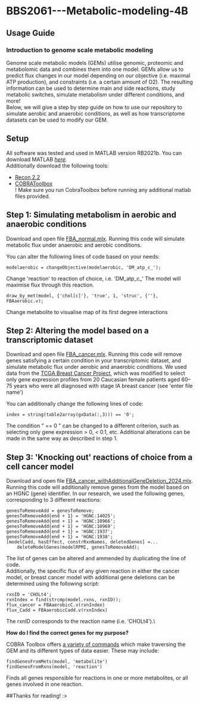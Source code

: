 # BBS2061---Metabolic-modeling-4B

## Usage Guide

### Introduction to genome scale metabolic modeling
Genome scale metabolic models (GEMs) utilise genomic, proteomic and metabolomic data and combines them into one model.
GEMs allow us to predict flux changes in our model depending on our objective (i.e. maximal ATP production), and constraints (i.e. a certain amount of O2).
The resulting information can be used to determine main and side reactions, study metabolic switches, simulate metabolism under different conditions, and more!\
Below, we will give a step by step guide on how to use our repository to simulate aerobic and anaerobic conditions, as well as how transcriptome datasets can be used to modify our GEM. 

## Setup

All software was tested and used in MATLAB version RB2021b. You can download MATLAB _[here](https://matlab.mathworks.com)._\
Additionally download the following tools:
+ [Recon 2.2](https://www.ebi.ac.uk/biomodels/MODEL1603150001)
+ [COBRAToolbox](https://opencobra.github.io/cobratoolbox/stable/installation.html)\
! Make sure you run CobraToolbox before running any additional matlab files provided. 


## Step 1: Simulating metabolism in aerobic and anaerobic conditions

Download and open file [FBA_normal.mlx](/FBA_normal.mlx). Running this code will simulate metabolic flux under anaerobic and aerobic conditions.

You can alter the following lines of code based on your needs:
```
modelaerobic = changeObjective(modelaerobic, 'DM_atp_c_');
```
Change 'reaction' to reaction of choice, i.e. 'DM_atp_c_' The model will maximise flux through this reaction.
```
draw_by_met(model, {'chol[c]'}, 'true', 1, 'struc', {''}, FBAaerobic.v);
```
Change metabolite to visualise map of its first degree interactions

## Step 2: Altering the model based on a transcriptomic dataset

Download and open file [FBA_cancer.mlx](/FBA_cancer.mlx). Running this code will remove genes satisfying a certain condition in your transcriptomic dataset, and simulate metabolic flux under aerobic and anaerobic conditions.
We used data from the [TCGA Breast Cancer Project](https://www.cancerimagingarchive.net/collection/tcga-brca/), which was modified to select only gene expression profiles from 20 Caucasian female patients aged 60–75 years who were all diagnosed with stage IA breast cancer (see 'enter file name')

You can additionally change the following lines of code:
```
index = string(table2array(gxData(:,3))) == '0';
```
The condition " == 0 " can be changed to a different criterion, such as selecting only gene expression > 0,  < 0.1, etc. 
Additional alterations can be made in the same way as described in step 1.

## Step 3: 'Knocking out' reactions of choice from a cell cancer model

Download and open file [FBA_cancer_withAdditionalGeneDeletion_2024.mlx](/FBA_cancer_withAdditionalGeneDeletion_2024.mlx). Running this code will additionally remove genes from the model based on an HGNC (gene) identifier.
In our research, we used the following genes, corresponding to 3 different reactions: 
```
genesToRemoveAdd = genesToRemove;
genesToRemoveAdd{end + 1} = 'HGNC:14025';
genesToRemoveAdd{end + 1} = 'HGNC:10966';
genesToRemoveAdd{end + 1} = 'HGNC:10969';
genesToRemoveAdd{end + 1} = 'HGNC:1937';
genesToRemoveAdd{end + 1} = 'HGNC:1938';
[modelCadd, hasEffect, constrRxnNames, deletedGenes] =... 
    deleteModelGenes(modelRPMI, genesToRemoveAdd);
```
The list of genes can be altered and ammended by duplicating the line of code.\
Additionally, the specific flux of any given reaction in either the cancer model, or breast cancer model with additional gene deletions can be determined using the following script:
```
rxnID = 'CHOLt4';
rxnIndex = find(strcmp(model.rxns, rxnID));
flux_cancer = FBAaerobicC.v(rxnIndex)
flux_Cadd = FBAaerobicCadd.v(rxnIndex)
```
The rxnID corresponds to the reaction name (i.e. 'CHOLt4').\

**How do I find the correct genes for my purpose?**

COBRA Toolbox offers [a variety of commands](https://opencobra.github.io/cobratoolbox/stable/modules/analysis/exploration/index.html#src.analysis.exploration.findGenesFromMets) which make traversing the GEM and its different types of data easier. These may include:
```
findGenesFromMets(model, 'metabolite')
findGenesFromRxns(model, 'reaction')
```
Finds all genes responsible for reactions in one or more metabolites, or all genes involved in one reaction.

##Thanks for reading! :>










